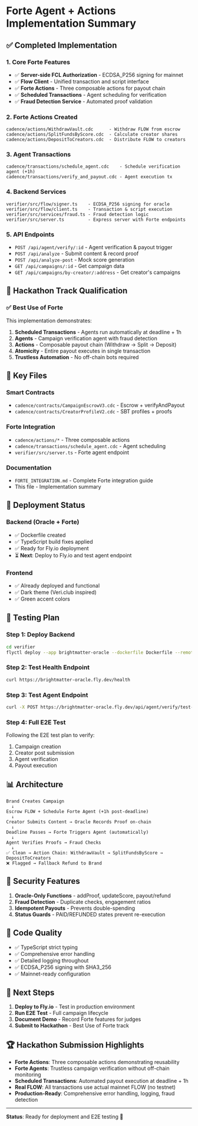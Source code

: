 # Forte Agent + Actions Implementation Summary

## ✅ Completed Implementation

### 1. **Core Forte Features**
- ✅ **Server-side FCL Authorization** - ECDSA_P256 signing for mainnet
- ✅ **Flow Client** - Unified transaction and script interface
- ✅ **Forte Actions** - Three composable actions for payout chain
- ✅ **Scheduled Transactions** - Agent scheduling for verification
- ✅ **Fraud Detection Service** - Automated proof validation

### 2. **Forte Actions Created**
```
cadence/actions/WithdrawVault.cdc      - Withdraw FLOW from escrow
cadence/actions/SplitFundsByScore.cdc  - Calculate creator shares
cadence/actions/DepositToCreators.cdc  - Distribute FLOW to creators
```

### 3. **Agent Transactions**
```
cadence/transactions/schedule_agent.cdc    - Schedule verification agent (+1h)
cadence/transactions/verify_and_payout.cdc - Agent execution tx
```

### 4. **Backend Services**
```
verifier/src/flow/signer.ts    - ECDSA_P256 signing for oracle
verifier/src/flow/client.ts    - Transaction & script execution
verifier/src/services/fraud.ts - Fraud detection logic
verifier/src/server.ts         - Express server with Forte endpoints
```

### 5. **API Endpoints**
- `POST /api/agent/verify/:id` - Agent verification & payout trigger
- `POST /api/analyze` - Submit content & record proof
- `POST /api/analyze-post` - Mock score generation
- `GET /api/campaigns/:id` - Get campaign data
- `GET /api/campaigns/by-creator/:address` - Get creator's campaigns

## 🎯 Hackathon Track Qualification

### ✅ Best Use of Forte
This implementation demonstrates:
1. **Scheduled Transactions** - Agents run automatically at deadline + 1h
2. **Agents** - Campaign verification agent with fraud detection
3. **Actions** - Composable payout chain (Withdraw → Split → Deposit)
4. **Atomicity** - Entire payout executes in single transaction
5. **Trustless Automation** - No off-chain bots required

## 📁 Key Files

### Smart Contracts
- `cadence/contracts/CampaignEscrowV3.cdc` - Escrow + verifyAndPayout
- `cadence/contracts/CreatorProfileV2.cdc` - SBT profiles + proofs

### Forte Integration
- `cadence/actions/*` - Three composable actions
- `cadence/transactions/schedule_agent.cdc` - Agent scheduling
- `verifier/src/server.ts` - Forte agent endpoint

### Documentation
- `FORTE_INTEGRATION.md` - Complete Forte integration guide
- This file - Implementation summary

## 🚀 Deployment Status

### Backend (Oracle + Forte)
- ✅ Dockerfile created
- ✅ TypeScript build fixes applied
- ✅ Ready for Fly.io deployment
- ⏳ **Next**: Deploy to Fly.io and test agent endpoint

### Frontend
- ✅ Already deployed and functional
- ✅ Dark theme (Veri.club inspired)
- ✅ Green accent colors

## 🧪 Testing Plan

### Step 1: Deploy Backend
```bash
cd verifier
flyctl deploy --app brightmatter-oracle --dockerfile Dockerfile --remote-only
```

### Step 2: Test Health Endpoint
```bash
curl https://brightmatter-oracle.fly.dev/health
```

### Step 3: Test Agent Endpoint
```bash
curl -X POST https://brightmatter-oracle.fly.dev/api/agent/verify/test-campaign-001
```

### Step 4: Full E2E Test
Following the E2E test plan to verify:
1. Campaign creation
2. Creator post submission
3. Agent verification
4. Payout execution

## 📊 Architecture

```
Brand Creates Campaign
  ↓
Escrow FLOW + Schedule Forte Agent (+1h post-deadline)
  ↓
Creator Submits Content → Oracle Records Proof on-chain
  ↓
Deadline Passes → Forte Triggers Agent (automatically)
  ↓
Agent Verifies Proofs → Fraud Checks
  ↓
✅ Clean → Action Chain: WithdrawVault → SplitFundsByScore → DepositToCreators
❌ Flagged → Fallback Refund to Brand
```

## 🔐 Security Features

1. **Oracle-Only Functions** - addProof, updateScore, payout/refund
2. **Fraud Detection** - Duplicate checks, engagement ratios
3. **Idempotent Payouts** - Prevents double-spending
4. **Status Guards** - PAID/REFUNDED states prevent re-execution

## 🎨 Code Quality

- ✅ TypeScript strict typing
- ✅ Comprehensive error handling
- ✅ Detailed logging throughout
- ✅ ECDSA_P256 signing with SHA3_256
- ✅ Mainnet-ready configuration

## 📝 Next Steps

1. **Deploy to Fly.io** - Test in production environment
2. **Run E2E Test** - Full campaign lifecycle
3. **Document Demo** - Record Forte features for judges
4. **Submit to Hackathon** - Best Use of Forte track

## 🏆 Hackathon Submission Highlights

- **Forte Actions**: Three composable actions demonstrating reusability
- **Forte Agents**: Trustless campaign verification without off-chain monitoring
- **Scheduled Transactions**: Automated payout execution at deadline + 1h
- **Real FLOW**: All transactions use actual mainnet FLOW (no testnet)
- **Production-Ready**: Comprehensive error handling, logging, fraud detection

---

**Status**: Ready for deployment and E2E testing 🚀
